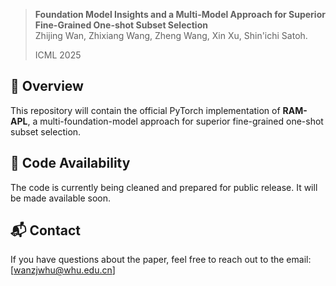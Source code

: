 > **Foundation Model Insights and a Multi-Model Approach for Superior Fine-Grained One-shot Subset Selection**  
> Zhijing Wan, Zhixiang Wang, Zheng Wang, Xin Xu, Shin'ichi Satoh.
> 
> ICML 2025

## 📌 Overview
This repository will contain the official PyTorch implementation of **RAM-APL**, a multi-foundation-model approach for superior fine-grained one-shot subset selection.

## 📅 Code Availability
The code is currently being cleaned and prepared for public release. It will be made available soon.

## 📬 Contact
If you have questions about the paper, feel free to reach out to the email: [wanzjwhu@whu.edu.cn]
